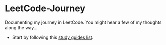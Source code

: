# LeetCode-Journey
Documenting my journey in LeetCode. You might hear a few of my thoughts along the way...

* Start by following this [study guides list](https://www.techinterviewhandbook.org/algorithms/study-cheatsheet/).
